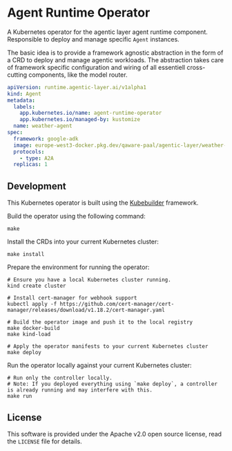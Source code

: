 # Agent Runtime Operator

A Kubernetes operator for the agentic layer agent runtime component.
Responsible to deploy and manage specific `Agent` instances.

The basic idea is to provide a framework agnostic abstraction in the form of 
a CRD to deploy and manage agentic workloads. The abstraction takes care 
of framework specific configuration and wiring of all essentiell cross-cutting 
components, like the model router.

```yaml
apiVersion: runtime.agentic-layer.ai/v1alpha1
kind: Agent
metadata:
  labels:
    app.kubernetes.io/name: agent-runtime-operator
    app.kubernetes.io/managed-by: kustomize
  name: weather-agent
spec:
  framework: google-adk
  image: europe-west3-docker.pkg.dev/qaware-paal/agentic-layer/weather-agent:v0.1.0
  protocols:
    - type: A2A
  replicas: 1
```

## Development

This Kubernetes operator is built using the [Kubebuilder](https://book.kubebuilder.io/) framework.

Build the operator using the following command:

```shell
make
```

Install the CRDs into your current Kubernetes cluster:

```shell
make install
```

Prepare the environment for running the operator:

```shell
# Ensure you have a local Kubernetes cluster running.
kind create cluster

# Install cert-manager for webhook support
kubectl apply -f https://github.com/cert-manager/cert-manager/releases/download/v1.18.2/cert-manager.yaml

# Build the operator image and push it to the local registry
make docker-build
make kind-load

# Apply the operator manifests to your current Kubernetes cluster
make deploy
```

Run the operator locally against your current Kubernetes cluster:

```shell
# Run only the controller locally.
# Note: If you deployed everything using `make deploy`, a controller is already running and may interfere with this.
make run
```

## License

This software is provided under the Apache v2.0 open source license, read the `LICENSE` file for details.
